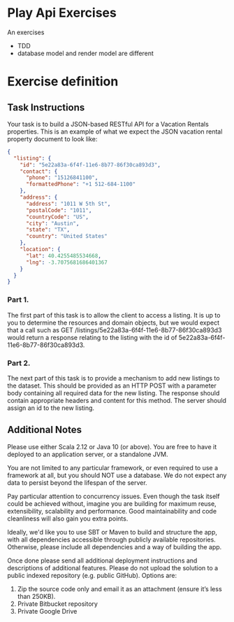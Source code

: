 # Play Api Exercises

An exercises


* TDD
* database model and render model are different


# Exercise definition

## Task Instructions

Your task is to build a JSON-based RESTful API for a Vacation Rentals properties.
This is an example of what we expect the JSON vacation rental property document to look
like:

```json
{
  "listing": {
    "id": "5e22a83a-6f4f-11e6-8b77-86f30ca893d3",
    "contact": {
      "phone": "15126841100",
      "formattedPhone": "+1 512-684-1100"
    },
    "address": {
      "address": "1011 W 5th St",
      "postalCode": "1011",
      "countryCode": "US",
      "city": "Austin",
      "state": "TX",
      "country": "United States"
    },
    "location": {
      "lat": 40.4255485534668,
      "lng": -3.7075681686401367
    }
  }
}
```


### Part 1.

The first part of this task is to allow the client to access a listing. It
is up to you to determine the resources and domain objects, but we would
expect that a call such as GET /listings/5e22a83a-6f4f-11e6-8b77-86f30ca893d3 would return a response relating
to the listing with the id of 5e22a83a-6f4f-11e6-8b77-86f30ca893d3.

### Part 2.

The next part of this task is to provide a mechanism to add new listings to
the dataset. This should be provided as an HTTP POST with a parameter body
containing all required data for the new listing. The response should
contain appropriate headers and content for this method. The server should
assign an id to the new listing.

## Additional Notes

Please use either Scala 2.12 or Java 10 (or above). You are free to have it deployed to an application server,
or a standalone JVM.

You are not limited to any particular framework, or even required to use a
framework at all, but you should NOT use a database. We do not expect any data
to persist beyond the lifespan of the server.

Pay particular attention to concurrency issues. Even though the task itself could be achieved
without, imagine you are building for maximum reuse, extensibility, scalability and performance.
Good maintainability and code cleanliness will also gain you extra points.

Ideally, we'd like you to use SBT or Maven to build and structure the app,
with all dependencies accessible through publicly available repositories.
Otherwise, please include all dependencies and a way of building the app.

Once done please send all additional deployment instructions and descriptions of additional features.
Please do not upload the solution to a public indexed repository (e.g. public GitHub). Options are:
1) Zip the source code only and email it as an attachment (ensure it’s less than 250KB).
2) Private Bitbucket repository
3) Private Google Drive
